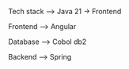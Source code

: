 Tech stack -->  Java 21 -> Frontend

Frontend --> Angular

Database --> Cobol db2

Backend --> Spring



